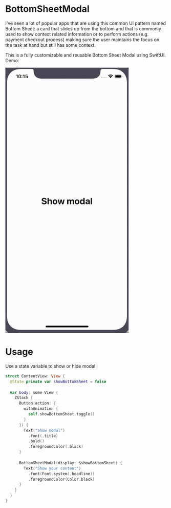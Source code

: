 # BottomSheetModal
I’ve seen a lot of popular apps that are using this common UI pattern named Bottom Sheet: a card that slides up from the bottom and that is commonly used to show context related information or to perform actions (e.g. payment checkout process) making sure the user maintains the focus on the task at hand but still has some context.

This is a fully customizable and reusable Bottom Sheet Modal using SwiftUI. Demo:

![Bottom sheet modal Demo](Demo.gif)

# Usage

Use a state variable to show or hide modal

```swift
struct ContentView: View {
  @State private var showBottomSheet = false

  var body: some View {
    ZStack {
      Button(action: {
        withAnimation {
          self.showBottomSheet.toggle()
        }
      }) {
        Text("Show modal")
          .font(.title)
          .bold()
          .foregroundColor(.black)
      }

      BottomSheetModal(display: $showBottomSheet) {
        Text("Show your content")
          .font(Font.system(.headline))
          .foregroundColor(Color.black)
      }
    }
  }
}
```
